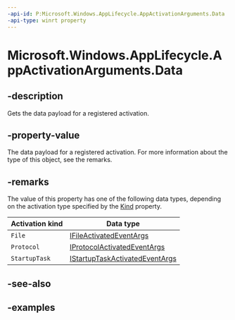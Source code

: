 ```yaml
---
-api-id: P:Microsoft.Windows.AppLifecycle.AppActivationArguments.Data
-api-type: winrt property
---
```


# Microsoft.Windows.AppLifecycle.AppActivationArguments.Data

<!--
public object Data { get; }
-->


## -description

Gets the data payload for a registered activation.

## -property-value

The data payload for a registered activation. For more information about the type of this object, see the remarks.

## -remarks

The value of this property has one of the following data types, depending on the activation type specified by the [Kind](appactivationarguments_kind.md) property.

| Activation kind | Data type |
|-----------------|-----------------------|
| `File` | [IFileActivatedEventArgs](/uwp/api/windows.applicationmodel.activation.ifileactivatedeventargs) |
| `Protocol` | [IProtocolActivatedEventArgs](/uwp/api/windows.applicationmodel.activation.iprotocolactivatedeventargs) |
| `StartupTask` | [IStartupTaskActivatedEventArgs](/uwp/api/windows.applicationmodel.activation.istartuptaskactivatedeventargs) |

## -see-also

## -examples
